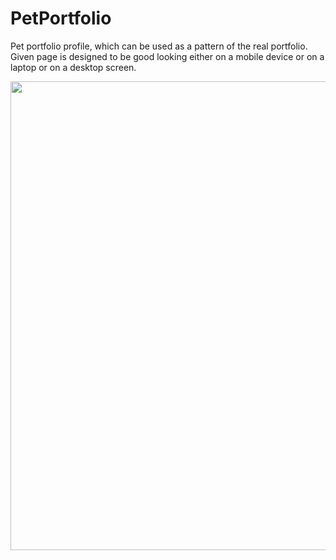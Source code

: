 # PetPortfolio

Pet portfolio profile, which can be used as a pattern of the real portfolio. Given page is designed to be good looking either on a mobile device or on a laptop or on a desktop screen.

<p align="center">
  <img src="https://github.com/ihorshvh/PetPortfolio/blob/main/index.png" width="950" height="750"/>
</p>

